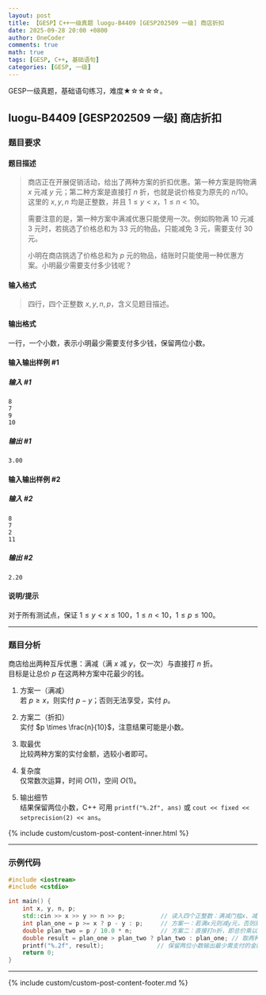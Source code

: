 ```yaml
---
layout: post
title: 【GESP】C++一级真题 luogu-B4409 [GESP202509 一级] 商店折扣
date: 2025-09-28 20:00 +0800
author: OneCoder
comments: true
math: true
tags: [GESP, C++, 基础语句]
categories: [GESP, 一级]
---
```

GESP一级真题，基础语句练习，难度★☆☆☆☆。

<!--more-->

## luogu-B4409 [GESP202509 一级] 商店折扣

### 题目要求

#### 题目描述

>商店正在开展促销活动，给出了两种方案的折扣优惠。第一种方案是购物满 $x$ 元减 $y$ 元；第二种方案是直接打 $n$ 折，也就是说价格变为原先的 $n/10$。这里的 $x, y, n$ 均是正整数，并且 $1 \leq y < x$，$1 \leq n < 10$。
>
>需要注意的是，第一种方案中满减优惠只能使用一次。例如购物满 $10$ 元减 $3$ 元时，若挑选了价格总和为 $33$ 元的物品，只能减免 $3$ 元，需要支付 $30$ 元。
>
>小明在商店挑选了价格总和为 $p$ 元的物品，结账时只能使用一种优惠方案。小明最少需要支付多少钱呢？

#### 输入格式

>四行，四个正整数 $x, y, n, p$，含义见题目描述。

#### 输出格式

一行，一个小数，表示小明最少需要支付多少钱，保留两位小数。

#### 输入输出样例 #1

##### 输入 #1

```plaintext
8
7
9
10
```

##### 输出 #1

```plaintext
3.00
```

#### 输入输出样例 #2

##### 输入 #2

```plaintext
8
7
2
11
```

##### 输出 #2

```plaintext
2.20
```

#### 说明/提示

对于所有测试点，保证 $1 \leq y < x \leq 100$，$1 \leq n < 10$，$1 \leq p \leq 100$。

---

### 题目分析

商店给出两种互斥优惠：满减（满 $x$ 减 $y$，仅一次）与直接打 $n$ 折。  
目标是让总价 $p$ 在这两种方案中花最少的钱。

1. 方案一（满减）  
   若 $p \geq x$，则实付 $p - y$；否则无法享受，实付 $p$。

2. 方案二（折扣）  
   实付 $p \times \frac{n}{10}$，注意结果可能是小数。

3. 取最优  
   比较两种方案的实付金额，选较小者即可。

4. 复杂度  
   仅常数次运算，时间 $O(1)$，空间 $O(1)$。

5. 输出细节  
   结果保留两位小数，C++ 可用 `printf("%.2f", ans)` 或 `cout << fixed << setprecision(2) << ans`。

{% include custom/custom-post-content-inner.html %}

---

### 示例代码

```cpp
#include <iostream>
#include <cstdio>

int main() {
    int x, y, n, p;
    std::cin >> x >> y >> n >> p;          // 读入四个正整数：满减门槛x、减免金额y、折扣n、总价p
    int plan_one = p >= x ? p - y : p;     // 方案一：若满x元则减y元，否则原价
    double plan_two = p / 10.0 * n;        // 方案二：直接打n折，即总价乘以n/10
    double result = plan_one > plan_two ? plan_two : plan_one; // 取两种方案中更便宜的一个
    printf("%.2f", result);               // 保留两位小数输出最少需支付的金额
    return 0;
}
```

---

{% include custom/custom-post-content-footer.md %}
